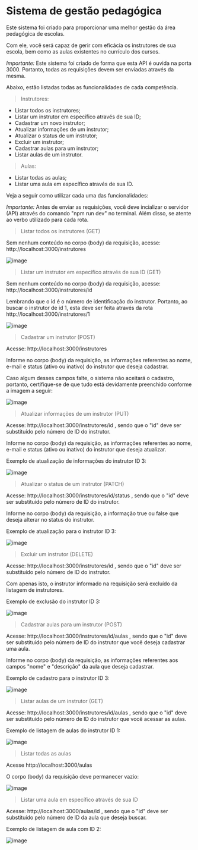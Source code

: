 # Sistema de gestão pedagógica

Este sistema foi criado para proporcionar uma melhor gestão da área pedagógica de escolas. 

Com ele, você será capaz de gerir com eficácia os instrutores de sua escola, bem como as aulas existentes no currículo dos cursos.

*Importante:* Este sistema foi criado de forma que esta API é ouvida na porta 3000. Portanto, todas as requisições devem ser enviadas através da mesma. 

Abaixo, estão listadas todas as funcionalidades de cada competência.

> Instrutores:
- Listar todos os instrutores;
- Listar um instrutor em específico através de sua ID;
- Cadastrar um novo instrutor;
- Atualizar informações de um instrutor;
- Atualizar o status de um instrutor;
- Excluir um instrutor;
- Cadastrar aulas para um instrutor;
- Listar aulas de um instrutor.

> Aulas:
- Listar todas as aulas;
- Listar uma aula em específico através de sua ID.


Veja a seguir como utilizar cada uma das funcionalidades:


*Importante:* Antes de enviar as requisições, você deve incializar o servidor (API) através do comando "npm run dev" no terminal. Além disso, se atente ao verbo utilizado para cada rota.


> Listar todos os instrutores (GET)


Sem nenhum conteúdo no corpo (body) da requisição, acesse: http://localhost:3000/instrutores

![image](https://github.com/oenzogarcia/sistema-pedagogico/assets/138629004/ab872ca1-540b-4bb0-99f5-83d8b8e7974f)

> Listar um instrutor em específico através de sua ID (GET)

Sem nenhum conteúdo no corpo (body) da requisição, acesse: http://localhost:3000/instrutores/id

Lembrando que o id é o número de identificação do instrutor. Portanto, ao buscar o instrutor de id 1, esta deve ser feita através da rota http://localhost:3000/instrutores/1

![image](https://github.com/oenzogarcia/sistema-pedagogico/assets/138629004/e1dab4df-9a6e-4e1d-ad5f-f52c2158f1fc)

> Cadastrar um instrutor (POST)

Acesse: http://localhost:3000/instrutores

Informe no corpo (body) da requisição, as informações referentes ao nome, e-mail e status (ativo ou inativo) do instrutor que deseja cadastrar.

Caso algum desses campos falte, o sistema não aceitará o cadastro, portanto, certifique-se de que tudo está devidamente preenchido conforme a imagem a seguir:

![image](https://github.com/oenzogarcia/sistema-pedagogico/assets/138629004/beee2754-99df-4f3a-b43a-69c6cf9f6568)

> Atualizar informações de um instrutor (PUT)

Acesse: http://localhost:3000/instrutores/id , sendo que o "id" deve ser substituído pelo número de ID do instrutor.

Informe no corpo (body) da requisição, as informações referentes ao nome, e-mail e status (ativo ou inativo) do instrutor que deseja atualizar.

Exemplo de atualização de informações do instrutor ID 3: 

![image](https://github.com/oenzogarcia/sistema-pedagogico/assets/138629004/37320dd1-3185-4d83-8698-667c0ac45948)


> Atualizar o status de um instrutor (PATCH)

Acesse: http://localhost:3000/instrutores/id/status , sendo que o "id" deve ser substituído pelo número de ID do instrutor.

Informe no corpo (body) da requisição, a informação true ou false que deseja alterar no status do instrutor.

Exemplo de atualização para o instrutor ID 3:

![image](https://github.com/oenzogarcia/sistema-pedagogico/assets/138629004/38aa8979-e962-4761-b0e5-348be23207b1)

> Excluir um instrutor (DELETE)

Acesse: http://localhost:3000/instrutores/id , sendo que o "id" deve ser substituído pelo número de ID do instrutor.

Com apenas isto, o instrutor informado na requisição será excluído da listagem de instrutores.

Exemplo de exclusão do instrutor ID 3:

![image](https://github.com/oenzogarcia/sistema-pedagogico/assets/138629004/6d0099af-0d08-43ab-99be-b19ad0d548aa)

> Cadastrar aulas para um instrutor (POST)

Acesse: http://localhost:3000/instrutores/id/aulas , sendo que o "id" deve ser substituído pelo número de ID do instrutor que você deseja cadastrar uma aula.

Informe no corpo (body) da requisição, as informações referentes aos campos "nome" e "descrição" da aula que deseja cadastrar.

Exemplo de cadastro para o instrutor ID 3: 

![image](https://github.com/oenzogarcia/sistema-pedagogico/assets/138629004/99187787-5f8a-40c0-bb06-67abac7bb451)

> Listar aulas de um instrutor (GET)

Acesse: http://localhost:3000/instrutores/id/aulas , sendo que o "id" deve ser substituído pelo número de ID do instrutor que você acessar as aulas.

Exemplo de listagem de aulas do instrutor ID 1: 

![image](https://github.com/oenzogarcia/sistema-pedagogico/assets/138629004/22a71678-fab5-453a-b188-5e015af08d59)


> Listar todas as aulas

Acesse http://localhost:3000/aulas 

O corpo (body) da requisição deve permanecer vazio:

![image](https://github.com/oenzogarcia/sistema-pedagogico/assets/138629004/b6daba08-8326-4494-ab43-ace7658c2785)

> Listar uma aula em específico através de sua ID

Acesse: http://localhost:3000/aulas/id , sendo que o "id" deve ser substituído pelo número de ID da aula que deseja buscar.

Exemplo de listagem de aula com ID 2:

![image](https://github.com/oenzogarcia/sistema-pedagogico/assets/138629004/241b9803-e5e1-4df5-98bc-0f5669b3b586)










